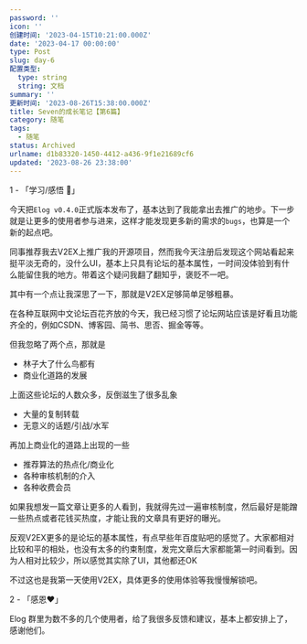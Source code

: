 ```yaml
---
password: ''
icon: ''
创建时间: '2023-04-15T10:21:00.000Z'
date: '2023-04-17 00:00:00'
type: Post
slug: day-6
配置类型:
  type: string
  string: 文档
summary: ''
更新时间: '2023-08-26T15:38:00.000Z'
title: Seven的成长笔记【第6篇】
category: 随笔
tags:
  - 随笔
status: Archived
urlname: d1b83320-1450-4412-a436-9f1e21689cf6
updated: '2023-08-26 23:38:00'
---
```


1 - 「学习/感悟 🥕」


今天把`Elog v0.4.0`正式版本发布了，基本达到了我能拿出去推广的地步。下一步就是让更多的使用者参与进来，这样才能发现更多新的需求的`bugs`，也算是一个新的起点吧。


同事推荐我去V2EX上推广我的开源项目，然而我今天注册后发现这个网站看起来挺平淡无奇的，没什么UI，基本上只具有论坛的基本属性，一时间没体验到有什么能留住我的地方。带着这个疑问我翻了翻知乎，褒贬不一吧。


其中有一个点让我深思了一下，那就是V2EX足够简单足够粗暴。


在各种互联网中文论坛百花齐放的今天，我已经习惯了论坛网站应该是好看且功能齐全的，例如CSDN、博客园、简书、思否、掘金等等。


但我忽略了两个点，那就是

- 林子大了什么鸟都有
- 商业化道路的发展

上面这些论坛的人数众多，反倒滋生了很多乱象

- 大量的复制转载
- 无意义的话题/引战/水军

再加上商业化的道路上出现的一些

- 推荐算法的热点化/商业化
- 各种审核机制的介入
- 各种收费会员

如果我想发一篇文章让更多的人看到，我就得先过一遍审核制度，然后最好是能蹭一些热点或者花钱买热度，才能让我的文章具有更好的曝光。


反观V2EX更多的是论坛的基本属性，有点早些年百度贴吧的感觉了。大家都相对比较和平的相处，也没有太多的约束制度，发完文章后大家都能第一时间看到。因为人相对比较少，所以感觉其实除了UI，其他都还OK


不过这也是我第一天使用V2EX，具体更多的使用体验等我慢慢解锁吧。


2 - 「感恩❤️」


Elog 群里为数不多的几个使用者，给了我很多反馈和建议，基本上都安排上了，感谢他们。

